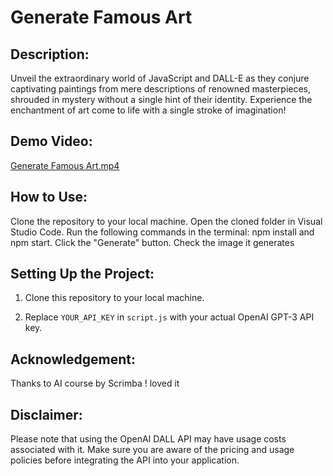 # Generate Famous Art
## Description:
Unveil the extraordinary world of JavaScript and DALL-E as they conjure captivating paintings from mere descriptions of renowned masterpieces, shrouded in mystery without a single hint of their identity. Experience the enchantment of art come to life with a single stroke of imagination!

## **Demo Video:**

[Generate Famous Art.mp4](Dalle.mp4)

## How to Use:
Clone the repository to your local machine.
Open the cloned folder in Visual Studio Code.
Run the following commands in the terminal: npm install and npm start.
Click the "Generate" button.
Check the image it generates
## **Setting Up the Project:**

1. Clone this repository to your local machine.

2. Replace `YOUR_API_KEY` in `script.js` with your actual OpenAI GPT-3 API key.

## **Acknowledgement:**

Thanks to AI course by Scrimba ! loved it 

## **Disclaimer:**

Please note that using the OpenAI DALL API may have usage costs associated with it. Make sure you are aware of the pricing and usage policies before integrating the API into your application.
